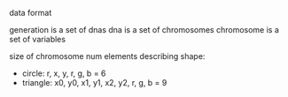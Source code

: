 data format

generation is a set of dnas
dna is a set of chromosomes
chromosome is a set of variables

size of chromosome num elements describing shape:
 - circle: r, x, y, r, g, b = 6 
 - triangle: x0, y0, x1, y1, x2, y2, r, g, b = 9 

